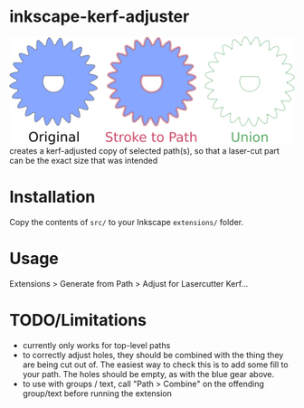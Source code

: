 # inkscape-kerf-adjuster
<img src="gear.png"/>
creates a kerf-adjusted copy of selected path(s), so that a laser-cut part can be the exact size that was intended


# Installation
Copy the contents of `src/` to your Inkscape `extensions/` folder.

# Usage
Extensions > Generate from Path > Adjust for Lasercutter Kerf...

# TODO/Limitations

-	currently only works for top-level paths
-	to correctly adjust holes, they should be combined with the thing they are being cut out of.  The easiest way to check this is to add some fill to your path.  The holes should be empty, as with the blue gear above.
-	to use with groups / text, call "Path > Combine" on the offending group/text before running the extension
